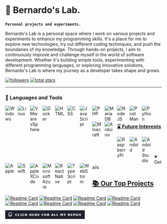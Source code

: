 # 🧪 Bernardo's Lab.

**`Personal projects and experiments.`**

Bernardo's Lab is a personal space where I work on various projects and experiments to enhance my programming skills. It's a place for me to explore new technologies, try out different coding techniques, and push the boundaries of my knowledge. Through hands-on projects, I aim to continuously improve and challenge myself in the world of software development. Whether it's building simple tools, experimenting with different programming languages, or exploring innovative solutions, Bernardo's Lab is where my journey as a developer takes shape and grows.

   <p align="left">
      <a href="https://github.com/BernardoLabs?tab=followers">
         <img alt="followers" title="Follow us on Github" src="https://custom-icon-badges.demolab.com/github/followers/PintoBernardo?color=236ad3&labelColor=1155ba&style=for-the-badge&logo=person-add&label=Follow&logoColor=white"/></a>
      <a href="https://github.com/BernardoLabs?tab=repositories&sort=stargazers">
         <img alt="total stars" title="Total stars on GitHub" src="https://custom-icon-badges.demolab.com/github/stars/BernardoLabs?color=55960c&style=for-the-badge&labelColor=488207&logo=star"/></a>
   </p>

---

### 🧰 Languages and Tools
<p>
<a href="https://windows.com"> <img align="left" alt="Windows" width="30px" style="padding-right:10px;"  src="https://cdn.jsdelivr.net/gh/devicons/devicon@latest/icons/windows11/windows11-original.svg" />
<a href="https://en.wikipedia.org/wiki/List_of_Linux_distributions"> <img align="left" alt="Linux" width="30px" style="padding-right:10px;"  src="https://cdn.jsdelivr.net/gh/devicons/devicon@latest/icons/linux/linux-original.svg"  />
<a href="https://www.vmware.com/products/cloud-infrastructure/vsphere"> <img align="left" alt="VMware vSphere" width="30px" style="padding-right:10px;"  src="https://cdn.jsdelivr.net/gh/devicons/devicon@latest/icons/vsphere/vsphere-original.svg" />
<a href="https://www.docker.com/"> <img align="left" alt="Docker" width="30px" style="padding-right:10px;"  src="https://cdn.jsdelivr.net/gh/devicons/devicon@latest/icons/docker/docker-original.svg"  />
<!-- <a href="https://www.adobe.com/apps/all/all-platforms/pdp/xd?source=apps"> <img align="left" alt="Adobe XD" width="30px" style="padding-right:10px;"  src="https://cdn.jsdelivr.net/gh/devicons/devicon@latest/icons/xd/xd-original.svg"  />-->
<a href="https://code.visualstudio.com/> <img align="left" alt="VSCode" width="30px" style="padding-right:10px;"  src="https://cdn.jsdelivr.net/gh/devicons/devicon@latest/icons/vscode/vscode-original.svg" " />
<a href="https://www.apache.org/> <img align="left" alt="Apache" width="30px" style="padding-right:10px;"  src="https://cdn.jsdelivr.net/gh/devicons/devicon@latest/icons/apache/apache-original.svg" " />
<a href="https://en.wikipedia.org/wiki/HTML"> <img align="left" alt="HTML" width="30px" style="padding-right:10px;"  src="https://cdn.jsdelivr.net/gh/devicons/devicon@latest/icons/html5/html5-original.svg" />
<a href="https://en.wikipedia.org/wiki/CSS"> <img align="left" alt="CSS" width="30px" style="padding-right:10px;"  src="https://cdn.jsdelivr.net/gh/devicons/devicon@latest/icons/css3/css3-original.svg" />
<a href="https://en.wikipedia.org/wiki/JavaScript"> <img align="left" alt="JavaScript" width="30px" style="padding-right:10px;"  src="https://cdn.jsdelivr.net/gh/devicons/devicon@latest/icons/javascript/javascript-original.svg" />
<a href="https://www.php.net/"> <img align="left" alt="PHP" width="30px" style="padding-right:10px;"  src="https://cdn.jsdelivr.net/gh/devicons/devicon@latest/icons/php/php-original.svg" />
<a href="https://mariadb.org/"> <img align="left" alt="MariaDB" width="30px" style="padding-right:10px;"  src="https://cdn.jsdelivr.net/gh/devicons/devicon@latest/icons/mariadb/mariadb-original.svg" />
<a href="https://nodejs.org/en"> <img align="left" alt="NodeJS" width="30px" style="padding-right:10px;"  src="https://cdn.jsdelivr.net/gh/devicons/devicon/icons/nodejs/nodejs-original.svg" />
<a href="https://www.postman.com/"> <img align="left" alt="PostMan" width="30px" style="padding-right:10px;"  src="https://cdn.jsdelivr.net/gh/devicons/devicon@latest/icons/postman/postman-original.svg" />
<a href="https://www.python.org/"> <img align="left" alt="Python" width="30px" style="padding-right:10px;"  src="https://cdn.jsdelivr.net/gh/devicons/devicon@latest/icons/python/python-original.svg"  />
<a href="https://www.minecraft.net"> <img align="left" alt="Minecraft" width="30px" style="padding-right:10px;"  src="https://cdn.worldvectorlogo.com/logos/minecraft-1.svg" />
<a href="https://www.arduino.cc/"> <img align="left" alt="Arduino" width="30px" style="padding-right:10px;"  src="https://cdn.jsdelivr.net/gh/devicons/devicon@latest/icons/arduino/arduino-original.svg" />
<br />
</p>

#

### ⌛ Future Interests
<p>
<a href="https://www.raspberrypi.com/" ><img align="left" alt="RaspberryPi" width="30px" style="padding-right:10px;"  src="https://cdn.jsdelivr.net/gh/devicons/devicon@latest/icons/raspberrypi/raspberrypi-original.svg"/>
<a href="https://www.android.com/"> <img align="left" alt="Andoid" width="30px" style="padding-right:10px;"  src="https://cdn.jsdelivr.net/gh/devicons/devicon@latest/icons/android/android-plain.svg" />
<a href="https://developer.android.com/studio"> <img align="left" alt="Andoid Studio" width="30px" style="padding-right:10px;"  src="https://cdn.jsdelivr.net/gh/devicons/devicon@latest/icons/androidstudio/androidstudio-original.svg" />
<a href="https://developer.apple.com/"> <img align="left" alt="Apple" width="30px" style="padding-right:10px;"  src="https://cdn.jsdelivr.net/gh/devicons/devicon@latest/icons/apple/apple-original.svg" />
<a href="https://www.swift.org/">  <img align="left" alt="Swift" width="30px" style="padding-right:10px;"  src="https://cdn.jsdelivr.net/gh/devicons/devicon@latest/icons/swift/swift-original.svg" />
<a href="https://developer.apple.com/xcode/"> <img align="left" alt="Apple XCode" width="30px" style="padding-right:10px;"  src="https://cdn.jsdelivr.net/gh/devicons/devicon@latest/icons/xcode/xcode-original.svg"  />
<a href="https://azure.microsoft.com/"> <img align="left" alt="Microsoft Azure" width="30px" style="padding-right:10px;"  src="https://cdn.jsdelivr.net/gh/devicons/devicon@latest/icons/azure/azure-original.svg" />
<a href="https://reactnative.dev/"> <img align="left" alt="React Native" width="30px" style="padding-right:10px;"  src="https://cdn.jsdelivr.net/gh/devicons/devicon/icons/react/react-original.svg" />
<a href="https://www.typescriptlang.org/"> <img align="left" alt="TypeScript" width="30px" style="padding-right:10px;"  src="https://cdn.jsdelivr.net/gh/devicons/devicon@latest/icons/typescript/typescript-original.svg" />
<a href="https://www.jetbrains.com/webstorm/"> <img align="left" alt="WebStorm" width="30px" style="padding-right:10px;"  src="https://cdn.jsdelivr.net/gh/devicons/devicon@latest/icons/webstorm/webstorm-original.svg" />

<br />
</p>

#


<details open> 
  <summary><h2>📚 Our Top Projects</h2></summary>

[![Readme Card](https://github-readme-stats.vercel.app/api/pin/?username=BernardoLabs&repo=.github&show_owner=true&theme=github_dark&desciption=&show_icons=true)](https://github.com/BernardoLabs/.github)
[![Readme Card](https://github-readme-stats.vercel.app/api/pin/?username=BernardoLabs&repo=.github&show_owner=true&theme=github_dark&desciption=&show_icons=true)](https://github.com/BernardoLabs/.github)
[![Readme Card](https://github-readme-stats.vercel.app/api/pin/?username=BernardoLabs&repo=.github&show_owner=true&theme=github_dark&desciption=&show_icons=true)](https://github.com/BernardoLabs/.github)
[![Readme Card](https://github-readme-stats.vercel.app/api/pin/?username=BernardoLabs&repo=.github&show_owner=true&theme=github_dark&desciption=&show_icons=true)](https://github.com/BernardoLabs/.github)
[![Readme Card](https://github-readme-stats.vercel.app/api/pin/?username=BernardoLabs&repo=.github&show_owner=true&theme=github_dark&desciption=&show_icons=true)](https://github.com/BernardoLabs/.github)
[![Readme Card](https://github-readme-stats.vercel.app/api/pin/?username=BernardoLabs&repo=.github&show_owner=true&theme=github_dark&desciption=&show_icons=true)](https://github.com/BernardoLabs/.github)
[![Readme Card](https://github-readme-stats.vercel.app/api/pin/?username=BernardoLabs&repo=.github&show_owner=true&theme=github_dark&desciption=&show_icons=true)](https://github.com/BernardoLabs/.github)
[![Readme Card](https://github-readme-stats.vercel.app/api/pin/?username=BernardoLabs&repo=.github&show_owner=true&theme=github_dark&desciption=&show_icons=true)](https://github.com/BernardoLabs/.github)


<p>
<a href="https://github.com/BernardoLabs?tab=repositories/"> <img align="left" alt="Click Here For All Our Repos" src="images/Click Here For All My Repos.png" href="https://github.com/BernardoLabs?tab=repositories"/> 
<br />
</p>

</details>



#
